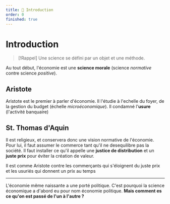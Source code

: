 ```yaml
---
title: 📗 Introduction
order: 0
finished: true
---
```


# Introduction

> [!Rappel]
> Une science se défini par un objet et une méthode.

Au tout début, l'économie est une **science morale** (science *normative* contre science *positive*).

## Aristote

Aristote est le premier à parler d'économie. Il l'étudie à l'echelle du foyer, de la gestion du budget (échelle *microéconomique*). Il condamné l'**usure** (l'activité banquaire)

## St. Thomas d'Aquin 

Il est religieux, et conservera donc une vision normative de l'économie. Pour lui, il faut assumer le commerce tant qu'il ne desequilibre pas la société. Il faut installer ce qu'il appelle une **justice de distribution** et un **juste prix** pour éviter la création de valeur.

Il est comme Aristote contre les commerçants qui s'éloignent du juste prix et les usuriés qui donnent un prix au temps

---

L'économie même naissante a une porté politique. C'est pourquoi la science économique a d'abord eu pour nom économie politique. **Mais comment es ce qu'on est passé de l'un à l'autre ?**
